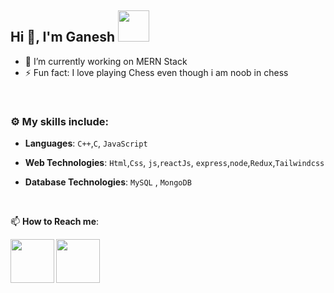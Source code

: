 ## Hi 👋, I'm Ganesh <img src="https://media4.giphy.com/media/PgnpGT8tJsWfNabS8d/giphy.gif" width="50"> 


- 🔭 I’m currently working on MERN Stack
- ⚡ Fun fact: I love playing Chess even though i am noob in chess

<br>


### :gear: My skills include:

- **Languages**: `C++`,`C`, `JavaScript`

- **Web Technologies**: `Html`,`Css`, `js`,`reactJs`, `express`,`node`,`Redux`,`Tailwindcss`

- **Database Technologies**: `MySQL` , `MongoDB`

<br>


📫 **How to Reach me**: 
 

<a href="https://www.linkedin.com/in/ganesh-kumar-singh/">
  <img align="left" width=70px src="https://img.icons8.com/clouds/100/000000/linkedin.png"/>
</a>
<a href="mailto:ganeshksingh11@gmail.com">
  <img align="left" width=70px src="https://img.icons8.com/clouds/100/000000/gmail.png"/>
</a></br>
<br>
<br>
<br>
<br>